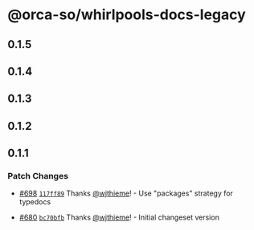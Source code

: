 # @orca-so/whirlpools-docs-legacy

## 0.1.5

## 0.1.4

## 0.1.3

## 0.1.2

## 0.1.1

### Patch Changes

- [#698](https://github.com/orca-so/whirlpools/pull/698) [`117ff89`](https://github.com/orca-so/whirlpools/commit/117ff890cdda74379784b8e7772a6ff868584793) Thanks [@wjthieme](https://github.com/wjthieme)! - Use "packages" strategy for typedocs

- [#680](https://github.com/orca-so/whirlpools/pull/680) [`bc70bfb`](https://github.com/orca-so/whirlpools/commit/bc70bfb40068bb13282a92a7b36f501429470b27) Thanks [@wjthieme](https://github.com/wjthieme)! - Initial changeset version
